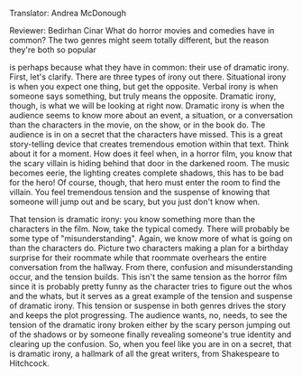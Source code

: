 

Translator: Andrea McDonough

Reviewer: Bedirhan Cinar
What do horror movies and comedies have in common?
The two genres might seem totally different,
but the reason they&#39;re both so popular

is perhaps because what they have in common:
their use of dramatic irony.
First, let&#39;s clarify.
There are three types of irony out there.
Situational irony is when you expect one thing,
but get the opposite.
Verbal irony is when someone says something,
but truly means the opposite.
Dramatic irony, though,
is what we will be looking at right now.
Dramatic irony is when the audience
seems to know more about an event,
a situation,
or a conversation
than the characters in the movie,
on the show,
or in the book do.
The audience is in on a secret
that the characters have missed.
This is a great story-telling device
that creates tremendous emotion within that text.
Think about it for a moment.
How does it feel when, in a horror film,
you know that the scary villain is hiding
behind that door in the darkened room.
The music becomes eerie,
the lighting creates complete shadows,
this has to be bad for the hero!
Of course, though, that hero must enter the room
to find the villain.
You feel tremendous tension and the suspense
of knowing that someone will jump out and be scary,
but you just don&#39;t know when.

That tension is dramatic irony:
you know something more than the characters in the film.
Now, take the typical comedy.
There will probably be some type of &quot;misunderstanding&quot;.
Again, we know more of what is going on
than the characters do.
Picture two characters making a plan
for a birthday surprise for their roommate
while that roommate overhears
the entire conversation from the hallway.
From there, confusion and misunderstanding occur,
and the tension builds.
This isn&#39;t the same tension as the horror film
since it is probably pretty funny
as the character tries to figure out the whos and the whats,
but it serves as a great example
of the tension and suspense of dramatic irony.
This tension or suspense in both genres
drives the story and keeps the plot progressing.
The audience wants, no, needs,
to see the tension of the dramatic irony broken
either by the scary person jumping out of the shadows
or by someone finally revealing someone&#39;s true identity
and clearing up the confusion.
So, when you feel like you are in on a secret,
that is dramatic irony,
a hallmark of all the great writers,
from Shakespeare to Hitchcock.
